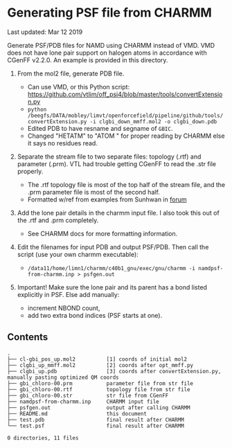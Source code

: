 # Generating PSF file from CHARMM
Last updated: Mar 12 2019  

Generate PSF/PDB files for NAMD using CHARMM instead of VMD. 
VMD does not have lone pair support on halogen atoms in accordance with CGenFF v2.2.0. 
An example is provided in this directory.

1. From the mol2 file, generate PDB file. 
    * Can use VMD, or this Python script: <https://github.com/vtlim/off_psi4/blob/master/tools/convertExtension.py>
    * `python /beegfs/DATA/mobley/limvt/openforcefield/pipeline/github/tools/convertExtension.py -i clgbi_down_mmff.mol2 -o clgbi_down.pdb`
    * Edited PDB to have resname and segname of `GBIC`.
    * Changed "HETATM" to "ATOM  " for proper reading by CHARMM else it says no residues read.

2. Separate the stream file to two separate files: topology (.rtf) and parameter (.prm). VTL had trouble getting CGenFF to read the .str file properly.
    * The .rtf topology file is most of the top half of the stream file, and the .prm parameter file is most of the second half.
    * Formatted w/ref from examples from Sunhwan in [forum](https://www.charmm.org/ubbthreads/ubbthreads.php?ubb=showflat&Number=30257)

3. Add the lone pair details in the charmm input file. I also took this out of the .rtf and .prm completely. 
    * See CHARMM docs for more formatting information.

4. Edit the filenames for input PDB and output PSF/PDB. Then call the script (use your own charmm executable):
    * `/data11/home/limn1/charmm/c40b1_gnu/exec/gnu/charmm -i namdpsf-from-charmm.inp > psfgen.out`

5. Important! Make sure the lone pair and its parent has a bond listed explicitly in PSF. Else add manually: 
    * increment NBOND count, 
    * add two extra bond indices (PSF starts at one).

## Contents
```
.
├── cl-gbi_pos_up.mol2          [1] coords of initial mol2
├── clgbi_up_mmff.mol2          [2] coords after opt_mmff.py 
├── clgbi_up.pdb                [3] coords after convertExtension.py, manually pasting optimized QM coords
├── gbi_chloro-00.prm           parameter file from str file 
├── gbi_chloro-00.rtf           topology file from str file
├── gbi_chloro-00.str           str file from CGenFF
├── namdpsf-from-charmm.inp     CHARMM input file
├── psfgen.out                  output after calling CHARMM
├── README.md                   this document
├── test.pdb                    final result after CHARMM
└── test.psf                    final result after CHARMM

0 directories, 11 files
```
